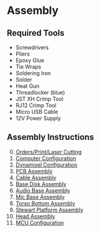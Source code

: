# Assembly

## Required Tools
- Screwdrivers
- Pliers
- Epoxy Glue
- Tie Wraps
- Soldering Iron
- Solder
- Heat Gun
- Threadlocker (blue)
- JST XH Crimp Tool
- RJ12 Crimp Tool
- Micro USB Cable
- 12V Power Supply

## Assembly Instructions
0. [Orders/Print/Laser Cutting](00_ORDER_PRINT_LASER_CUTTING.md)
1. [Computer Configuration](01_COMPUTER_CONFIGURATION.md)
2. [Dynamixel Configuration](02_DYNAMIXEL_CONFIGURATION.md)
3. [PCB Assembly](03_PCB_ASSEMBLY.md)
4. [Cable Assembly](04_CABLE_ASSEMBLY.md)
5. [Base Disk Assembly](05_BASE_DISK_ASSEMBLY.md)
6. [Audio Base Assembly](06_AUDIO_BASE_ASSEMBLY.md)
7. [Mic Base Assembly](07_MIC_BASE_ASSEMBLY.md)
8. [Torso Bottom Assembly](08_TORSO_BOTTOM_ASSEMBLY.md)
9. [Stewart Platform Assembly](09_STEWART_PLATFORM_ASSEMBLY.md)
10. [Head Assembly](10_HEAD_ASSEMBLY.md)
11. [MCU Configuration](11_MCU_CONFIGURATION.md)
